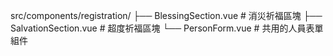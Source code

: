 src/components/registration/
├── BlessingSection.vue      # 消災祈福區塊
├── SalvationSection.vue     # 超度祈福區塊
└── PersonForm.vue          # 共用的人員表單組件